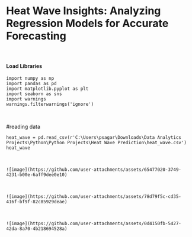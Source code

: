 # Heat Wave Insights: Analyzing Regression Models for Accurate Forecasting

<br/>

#### Load Libraries
```{r}
import numpy as np
import pandas as pd
import matplotlib.pyplot as plt
import seaborn as sns
import warnings
warnings.filterwarnings('ignore')
```
<br/>

#reading data
```{r}
heat_wave = pd.read_csv(r'C:\Users\psagar\Downloads\Data Analytics Projects\Python\Python Projects\Heat Wave Prediction\heat_wave.csv')
heat_wave
```
<br/>

```{r}
![image](https://github.com/user-attachments/assets/65477020-3749-4231-b00e-6aff9dee0e10)
```
<br/>

```{r}
![image](https://github.com/user-attachments/assets/78d79f5c-cd35-416f-bf9f-82c85929deae)
```
<br/>

```{r}
![image](https://github.com/user-attachments/assets/0d4150fb-5427-42da-8a70-4b218694528a)
```


